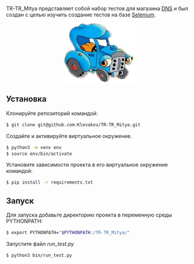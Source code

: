 TR-TR_Mitya представляет собой набор тестов для магазина [DNS](https://www.dns-shop.ru/) и был создан с целью изучить создание тестов на базе [Selenium](https://selenium.dev).
<p align="center">
    <img src="/logo/tr-tr-mitya.png" alt="TR-TR_Mitya">
</p>

## Установка
Клонируйте репозиторий командой: 
```bash
$ git clone git@github.com:Klevakov/TR-TR_Mitya.git
```

Создайте и активируйте виртуальное окружение.

```bash
$ python3 -m venv env
$ source env/bin/activate
```

Установите зависимости проекта в его виртуальное окружение командой:

```bash
$ pip install -r requirements.txt
```

## Запуск

Для запуска добавьте директорию проекта в переменную среды PYTHONPATH:

```bash
$ export PYTHONPATH="$PYTHONPATH:/TR-TR_Mitya/"
```

Запустите файл *run_test.py*

```bash
$ python3 bin/run_test.py
```

